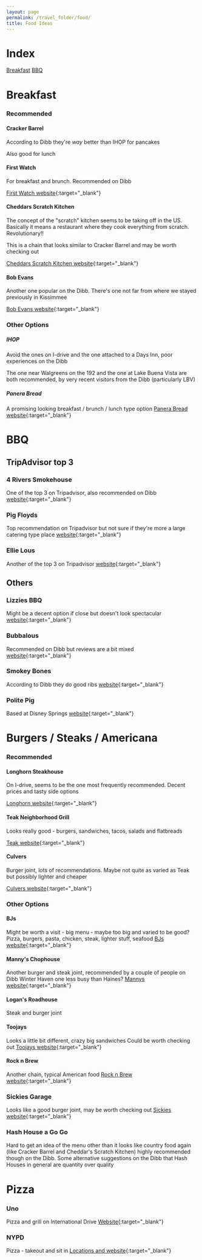 ```yaml
---
layout: page
permalink: /travel_folder/food/
title: Food Ideas
---
```

# Index

[Breakfast](#Breakfast)
[BBQ](#BBQ)


# Breakfast

### Recommended

#### Cracker Barrel
According to Dibb they're _way_ better than IHOP for pancakes

Also good for lunch

#### First Watch
For breakfast and brunch. Recommended on Dibb

[First Watch website](https://www.firstwatch.com/?version=core){:target="\_blank"}

#### Cheddars Scratch Kitchen
The concept of the "scratch" kitchen seems to be taking off in the US. Basically it means a restaurant where they cook everything from scratch. Revolutionary!!

This is a chain that looks similar to Cracker Barrel and may be worth checking out

[Cheddars Scratch Kitchen website](https://www.cheddars.com/home){:target="\_blank"}

#### Bob Evans
Another one popular on the Dibb. There's one not far from where we stayed previously in Kissimmee

[Bob Evans website](https://www.bobevans.com/menu/){:target="\_blank"}

### Other Options

##### IHOP
Avoid the ones on I-drive and the one attached to a Days Inn, poor experiences on the Dibb

The one near Walgreens on the 192 and the one at Lake Buena Vista are both recommended, by very recent visitors from the Dibb (particularly LBV)

##### Panera Bread
A promising looking breakfast / brunch / lunch type option
[Panera Bread website](https://www.panerabread.com/){:target="\_blank"}

# BBQ

## TripAdvisor top 3

### 4 Rivers Smokehouse
One of the top 3 on Tripadvisor, also recommended on Dibb
[website](https://www.4rsmokehouse.com/menu/){:target="\_blank"}

### Pig Floyds
Top recommendation on Tripadvisor but not sure if they're more a large catering type place
[website](https://www.pigfloyds.com/){:target="\_blank"}

### Ellie Lous
Another of the top 3 on Tripadvisor
[website](https://www.ellielous.com/){:target="\_blank"}

## Others

### Lizzies BBQ
Might be a decent option if close but doesn't look spectacular
[website](https://lizziesbbq.com/){:target="\_blank"}

### Bubbalous
Recommended on Dibb but reviews are a bit mixed
[website](https://bubbalous.com/){:target="\_blank"}

### Smokey Bones
According to Dibb they do good ribs
[website](https://smokeybones.com/menu/){:target="\_blank"}

### Polite Pig
Based at Disney Springs
[website](https://www.politepig.com/menu){:target="\_blank"}


# Burgers / Steaks / Americana

### Recommended

#### Longhorn Steakhouse
On I-drive, seems to be the one most frequently recommended. Decent prices and tasty side options

[Longhorn website](https://www.longhornsteakhouse.com/home){:target="\_blank"}	 	

#### Teak Neighborhood Grill
Looks really good - burgers, sandwiches, tacos, salads and flatbreads

[Teak website](https://www.teakorlando.com){:target="\_blank"}

#### Culvers
Burger joint, lots of recommendations. Maybe not quite as varied as Teak but possibly lighter and cheaper

[Culvers website](https://www.culvers.com/menu-and-nutrition){:target="\_blank"}

### Other Options

#### BJs
Might be worth a visit - big menu - maybe too big and varied to be good?
Pizza, burgers, pasta, chicken, steak, lighter stuff, seafood
[BJs website](https://www.bjsrestaurants.com/menu){:target="\_blank"}

#### Manny's Chophouse
Another burger and steak joint, recommended by a couple of people on Dibb
Winter Haven one less busy than Haines?
[Mannys website](https://www.mannyschophouse.com){:target="\_blank"}

#### Logan's Roadhouse
Steak and burger joint

#### Toojays
Looks a little bit different, crazy big sandwiches
Could be worth checking out
[Toojays website](https://www.toojays.com/location/orlando-restaurant-colonial-market-plaza/){:target="\_blank"}

#### Rock n Brew
Another chain, typical American food
[Rock n Brew website](https://www.rockandbrews.com/kissimmee#menu){:target="\_blank"}

### Sickies Garage
Looks like a good burger joint, may be worth checking out
[Sickies website](https://sickiesburgers.com/){:target="\_blank"}

### Hash House a Go Go
Hard to get an idea of the menu other than it looks like country food again (like Cracker Barrel and Cheddar's Scratch Kitchen) highly recommended though on the Dibb. Some alternative suggestions on the Dibb that Hash Houses in general are quantity over quality

# Pizza

### Uno
Pizza and grill on International Drive
[Website](https://www.unos.com/menus/){:target="\_blank"}

### NYPD 
Pizza - takeout and sit in
[Locations and website](https://www.nypdpizzeria.com/locations/){:target="\_blank"}







